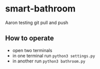 # smart-bathroom

Aaron testing git pull and push

## How to operate

* open two terminals
* in one terminal run ```python3 settings.py```
* in another run ```python3 bathroom.py```